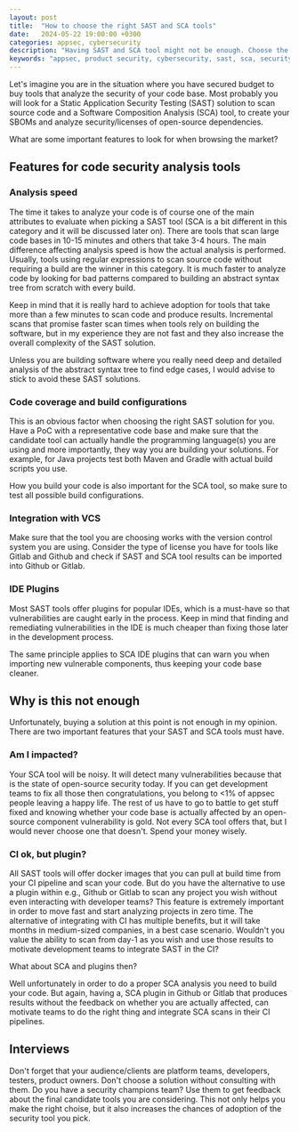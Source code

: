 ```yaml
---
layout: post
title:  "How to choose the right SAST and SCA tools"
date:   2024-05-22 19:00:00 +0300
categories: appsec, cybersecurity
description: "Having SAST and SCA tool might not be enough. Choose the tools that work for you. Simplistic guide with important SAST and SCA features."
keywords: "appsec, product security, cybersecurity, sast, sca, security tools"
---
```


Let's imagine you are in the situation where you have secured budget to buy tools that analyze the security of your code base. Most probably you will look for a Static Application Security Testing (SAST) solution to scan source code and a Software Composition Analysis (SCA) tool, to create your SBOMs and analyze security/licenses of open-source dependencies. 

What are some important features to look for when browsing the market? 

## Features for code security analysis tools

### Analysis speed

The time it takes to analyze your code is of course one of the main attributes to evaluate when picking a SAST tool (SCA is a bit different in this category and it will be discussed later on). There are tools that scan large code bases in 10-15 minutes and others that take 3-4 hours. The main difference affecting analysis speed is how the actual analysis is performed. Usually, tools using regular expressions to scan source code without requiring a build are the winner in this category. It is much faster to analyze code by looking for bad patterns compared to building an abstract syntax tree from scratch with every build. 

Keep in mind that it is really hard to achieve adoption for tools that take more than a few minutes to scan code and produce results. Incremental scans that promise faster scan times when tools rely on building the software, but in my experience they are not fast and they also increase the overall complexity of the SAST solution. 

Unless you are building software where you really need deep and detailed analysis of the abstract syntax tree to find edge cases, I would advise to stick to avoid these SAST solutions.

### Code coverage and build configurations

This is an obvious factor when choosing the right SAST solution for you. Have a PoC with a representative code base and make sure that the candidate tool can actually handle the programming language(s) you are using and more importantly, they way you are building your solutions. For example, for Java projects test both Maven and Gradle with actual build scripts you use. 

How you build your code is also important for the SCA tool, so make sure to test all possible build configurations.

### Integration with VCS

Make sure that the tool you are choosing works with the version control system you are using. Consider the type of license you have for tools like Gitlab and Github and check if SAST and SCA tool results can be imported into Github or Gitlab. 

### IDE Plugins

Most SAST tools offer plugins for popular IDEs, which is a must-have so that vulnerabilities are caught early in the process. Keep in mind that finding and remediating vulnerabilities in the IDE is much cheaper than fixing those later in the development process.  

The same principle applies to SCA IDE plugins that can warn you when importing new vulnerable components, thus keeping your code base cleaner.


## Why is this not enough

Unfortunately, buying a solution at this point is not enough in my opinion. There are two important features that your SAST and SCA tools must have. 

### Am I impacted? 

Your SCA tool will be noisy. It will detect many vulnerabilities because that is the state of open-source security today. If you can get development teams to fix all those then congratulations, you belong to <1% of appsec people leaving a happy life. The rest of us have to go to battle to get stuff fixed and knowing whether your code base is actually affected by an open-source component vulnerability is gold. Not every SCA tool offers that, but I would never choose one that doesn't. Spend your money wisely. 

### CI ok, but plugin? 

All SAST tools will offer docker images that you can pull at build time from your CI pipeline and scan your code. But do you have the alternative to use a plugin within e.g., Github or Gitlab to scan any project you wish without even interacting with developer teams? This feature is extremely important in order to move fast and start analyzing projects in zero time. The alternative of integrating with CI has multiple benefits, but it will take months in medium-sized companies, in a best case scenario. Wouldn't you value the ability to scan from day-1 as you wish and use those results to motivate development teams to integrate SAST in the CI? 

What about SCA and plugins then? 

Well unfortunately in order to do a proper SCA analysis you need to build your code. But again, having a, SCA plugin in Github or Gitlab that produces results without the feedback on whether you are actually affected, can motivate teams to do the right thing and integrate SCA scans in their CI pipelines. 


## Interviews

Don't forget that your audience/clients are platform teams, developers, testers, product owners. Don't choose a solution without consulting with them. Do you have a security champions team? Use them to get feedback about the final candidate tools you are considering. This not only helps you make the right choise, but it also increases the chances of adoption of the security tool you pick. 